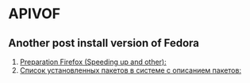 # APIVOF

## Another post install version of Fedora

1. [Preparation Firefox (Speeding up and other):](https://github.com/sensor-dream/APIVOF/blob/main/guidelines/firfox.md)
2. [Список установленных пакетов в системе с описанием пакетов:](https://github.com/sensor-dream/APIVOF/blob/main/guidelines/packs-in-system-fedora-34.list.info.md)
